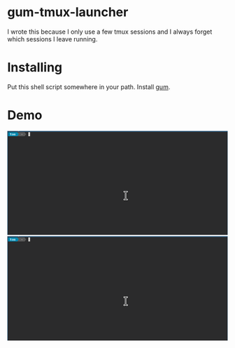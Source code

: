 # gum-tmux-launcher

I wrote this because I only use a few tmux sessions and I always forget which sessions I leave running.

# Installing

Put this shell script somewhere in your path.  Install [gum](https://github.com/charmbracelet/gum).

# Demo

![demo of tm launcher](/images/tm_sample1.gif)
<img src="/images/tm_sample1.gif" alt="Demo of tm launcher"/>
